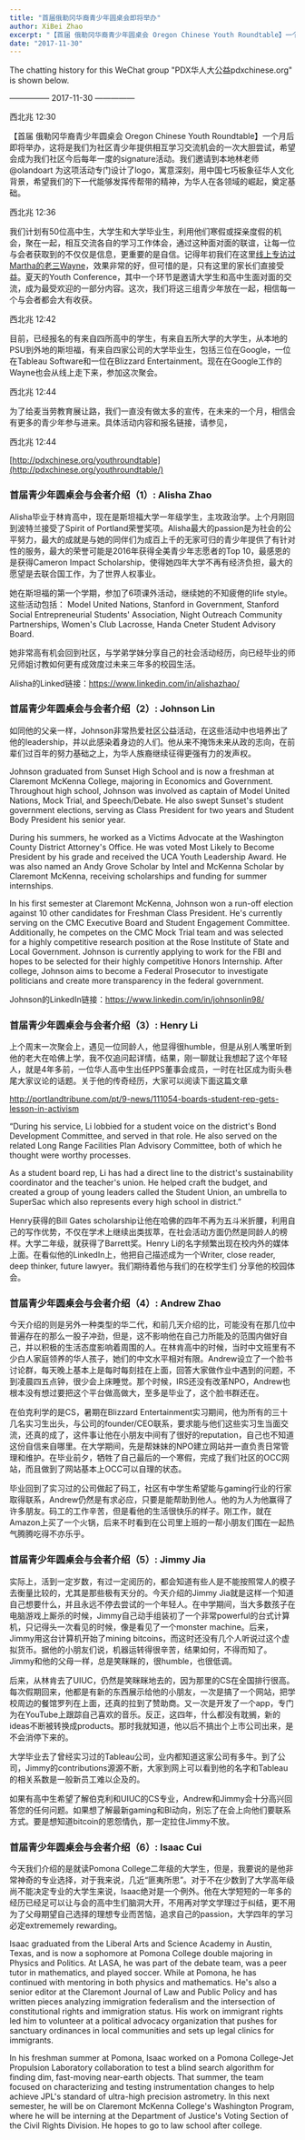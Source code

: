 ```yaml
---
title: "首届俄勒冈华裔青少年圆桌会即将举办"
author: XiBei Zhao
excerpt: "【首届 俄勒冈华裔青少年圆桌会 Oregon Chinese Youth Roundtable】一个月后即将举办，这将是我们为社区青少年提供相互学习交流机会的一次大胆尝试，希望会成为我们社区今后每年一度的signature活动。我们邀请到本地林老师 @olandoart 为这项活动专门设计了logo，寓意深刻，用中国七巧板象征华人文化背景，希望我们的下一代能够发挥传帮带的精神，为华人在各领域的崛起，奠定基础。"
date: "2017-11-30"
---
```


The chatting history for this WeChat group "PDX华人大公益pdxchinese.org" is shown below.

—————  2017-11-30  —————

西北兆  12:30

【首届 俄勒冈华裔青少年圆桌会 Oregon Chinese Youth Roundtable】一个月后即将举办，这将是我们为社区青少年提供相互学习交流机会的一次大胆尝试，希望会成为我们社区今后每年一度的signature活动。我们邀请到本地林老师 @olandoart 为这项活动专门设计了logo，寓意深刻，用中国七巧板象征华人文化背景，希望我们的下一代能够发挥传帮带的精神，为华人在各领域的崛起，奠定基础。

西北兆  12:36

我们计划有50位高中生，大学生和大学毕业生，利用他们寒假或探亲度假的机会，聚在一起，相互交流各自的学习工作体会，通过这种面对面的联谊，让每一位与会者获取到的不仅仅是信息，更重要的是自信。记得年初我们在这里[线上专访过Martha的老三Wayne](http://pdxchinese.org/wayne-high-school/)，效果非常的好，但可惜的是，只有这里的家长们直接受益。夏天的Youth Conference，其中一个环节是邀请大学生和高中生面对面的交流，成为最受欢迎的一部分内容。这次，我们将这三组青少年放在一起，相信每一个与会者都会大有收获。

西北兆  12:42

目前，已经报名的有来自四所高中的学生，有来自五所大学的大学生，从本地的PSU到外地的斯坦福，有来自四家公司的大学毕业生，包括三位在Google，一位在Tableau Software和一位在Blizzard Entertainment。现在在Google工作的Wayne也会从线上走下来，参加这次聚会。

西北兆  12:44

为了给麦当劳教育展让路，我们一直没有做太多的宣传，在未来的一个月，相信会有更多的青少年参与进来。具体活动内容和报名链接，请参见，

西北兆  12:44

[http://pdxchinese.org/youthroundtable](http://pdxchinese.org/youthroundtable/)

### 首届青少年圆桌会与会者介绍（1）: Alisha Zhao

Alisha毕业于林肯高中，现在是斯坦福大学一年级学生，主攻政治学。上个月刚回到波特兰接受了Spirit of Portland荣誉奖项。Alisha最大的passion是为社会的公平努力，最大的成就是与她的同伴们为成百上千的无家可归的青少年提供了有针对性的服务，最大的荣誉可能是2016年获得全美青少年志愿者的Top 10，最感恩的是获得Cameron Impact Scholarship，使得她四年大学不再有经济负担，最大的愿望是去联合国工作，为了世界人权事业。

她在斯坦福的第一个学期，参加了6项课外活动，继续她的不知疲倦的life style。这些活动包括： Model United Nations, Stanford in Government, Stanford Social Entrepreneurial Students' Association, Night Outreach Community Partnerships, Women's Club Lacrosse, Handa Cneter Student Advisory Board.

她非常高有机会回到社区，与学弟学妹分享自己的社会活动经历，向已经毕业的师兄师姐讨教如何更有成效度过未来三年多的校园生活。

Alisha的Linked链接：https://www.linkedin.com/in/alishazhao/


### 首届青少年圆桌会与会者介绍（2）: Johnson Lin

如同他的父亲一样，Johnson非常热爱社区公益活动，在这些活动中也培养出了他的leadership，并以此感染着身边的人们。他从来不掩饰未来从政的志向，在前辈们过百年的努力基础之上，为华人族裔继续征得更强有力的发声权。

Johnson graduated from Sunset High School and is now a freshman at Claremont McKenna College, majoring in Economics and Government. Throughout high school, Johnson was involved as captain of Model United Nations, Mock Trial, and Speech/Debate. He also swept Sunset's student government elections, serving as Class President for two years and Student Body President his senior year.  

During his summers, he worked as a Victims Advocate at the Washington County District Attorney's Office. He was voted Most Likely to Become President by his grade and received the UCA Youth Leadership Award. He was also named an Andy Grove Scholar by Intel and McKenna Scholar by Claremont McKenna, receiving scholarships and funding for summer internships.

In his first semester at Claremont McKenna, Johnson won a run-off election against 10 other candidates for Freshman Class President. He's currently serving on the CMC Executive Board and Student Engagement Committee. Additionally, he competes on the CMC Mock Trial team and was selected for a highly competitive research position at the Rose Institute of State and Local Government. Johnson is currently applying to work for the FBI and hopes to be selected for their highly competitive Honors Internship. After college, Johnson aims to become a Federal Prosecutor to investigate politicians and create more transparency in the federal government.

Johnson的LinkedIn链接：https://www.linkedin.com/in/johnsonlin98/


### 首届青少年圆桌会与会者介绍（3）: Henry Li

上个周末一次聚会上，遇见一位同龄人，他显得很humble，但是从别人嘴里听到他的老大在哈佛上学，我不仅追问起详情，结果，刚一聊就让我想起了这个年轻人，就是4年多前，一位华人高中生出任PPS董事会成员，一时在社区成为街头巷尾大家议论的话题。关于他的传奇经历，大家可以阅读下面这篇文章

http://portlandtribune.com/pt/9-news/111054-boards-student-rep-gets-lesson-in-activism

“During his service, Li lobbied for a student voice on the district's Bond Development Committee, and served in that role. He also served on the related Long Range Facilities Plan Advisory Committee, both of which he thought were worthy processes.

As a student board rep, Li has had a direct line to the district's sustainability coordinator and the teacher's union. He helped craft the budget, and created a group of young leaders called the Student Union, an umbrella to SuperSac which also represents every high school in district.”

Henry获得的Bill Gates scholarship让他在哈佛的四年不再为五斗米折腰，利用自己的写作优势，不仅在学术上继续出类拔萃，在社会活动方面仍然是同龄人的榜样。大学二年级，就获得了Barrett奖。Henry Li的名字频繁出现在校内外的媒体上面。在看似他的LinkedIn上，他把自己描述成为一个Writer, close reader, deep thinker, future lawyer。我们期待着他与我们的在校学生们 分享他的校园体会。


### 首届青少年圆桌会与会者介绍（4）: Andrew Zhao

今天介绍的则是另外一种类型的华二代，和前几天介绍的比，可能没有在那几位中普遍存在的那么一股子冲劲，但是，这不影响他在自己力所能及的范围内做好自己，并以积极的生活态度影响着周围的人。在林肯高中的时候，当时中文班里有不少白人家庭领养的华人孩子，她们的中文水平相对有限。Andrew设立了一个脸书讨论群，每天晚上基本上是每时每刻挂在上面，回答大家做作业中遇到的问题，不到凌晨四五点钟，很少会上床睡觉。那个时候，IRS还没有改革NPO，Andrew也根本没有想过要把这个平台做高做大，至多是毕业了，这个脸书群还在。

在伯克利学的是CS，暑期在Blizzard Entertainment实习期间，他为所有的三十几名实习生出头，与公司的founder/CEO联系，要求能与他们这些实习生当面交流，还真的成了，这件事让他在小朋友中间有了很好的reputation，自己也不知道这份自信来自哪里。在大学期间，先是帮妹妹的NPO建立网站并一直负责日常管理和维护。在毕业前夕，牺牲了自己最后的一个寒假，完成了我们社区的OCC网站，而且做到了网站基本上OCC可以自理的状态。

毕业回到了实习过的公司做起了码工，社区有中学生希望能与gaming行业的行家取得联系，Andrew仍然是有求必应，只要是能帮助到他人。他的为人为他赢得了许多朋友。码工的工作辛苦，但是看他的生活很快乐的样子。刚工作，就在Amazon上买了一个火锅，后来不时看到在公司里上班的一帮小朋友们围在一起热气腾腾吃得不亦乐乎。


### 首届青少年圆桌会与会者介绍（5）: Jimmy Jia

实际上，活到一定岁数，有过一定阅历的，都会知道有些人是不能按照常人的模子去衡量比较的，尤其是那些极有天分的。今天介绍的Jimmy Jia就是这样一个知道自己想要什么，并且永远不停去尝试的一个年轻人。在中学期间，当大多数孩子在电脑游戏上厮杀的时候，Jimmy自己动手组装初了一个非常powerful的台式计算机，只记得头一次看见的时候，像是看见了一个monster machine。后来，Jimmy用这台计算机开始了mining bitcoins，而这时还没有几个人听说过这个虚拟货币。据他的小朋友们说，机器运转得很辛苦，结果如何，不得而知了。Jimmy和他的父母一样，总是笑眯眯的，很humble，也很低调。

后来，从林肯去了UIUC，仍然是笑眯眯地去的，因为那里的CS在全国排行很高。每次假期回来，他都是有新的东西展示给他的小朋友，一次是搞了一个网站，把学校周边的餐馆罗列在上面，还真的拉到了赞助商。又一次是开发了一个app，专门为在YouTube上跟踪自己喜欢的音乐。反正，这四年，什么都没有耽搁，新的ideas不断被转换成products。那时我就知道，他以后不搞出个上市公司出来，是不会消停下来的。

大学毕业去了曾经实习过的Tableau公司，业内都知道这家公司有多牛。到了公司，Jimmy的contributions源源不断，大家到网上可以看到他的名字和Tableau的相关系数是一般新员工难以企及的。

如果有高中生希望了解伯克利和UIUC的CS专业，Andrew和Jimmy会十分高兴回答您的任何问题。如果想了解最新gaming和BI动向，别忘了在会上向他们要联系方式。要是想知道bitcoin的恩怨情仇，那一定拉住Jimmy不放。


### 首届青少年圆桌会与会者介绍（6）: Isaac Cui

今天我们介绍的是就读Pomona College二年级的大学生，但是，我要说的是他非常神奇的专业选择，对于我来说，几近“匪夷所思”。对于不在少数到了大学高年级尚不能决定专业的大学生来说，Isaac绝对是一个例外。他在大学短短的一年多的经历已经足可以让与会的高中生们脑洞大开，不用再对学文学理过于纠结，更不用为了父母期望自己选择的理想专业而苦恼，追求自己的passion，大学四年的学习必定extrememely rewarding。

Isaac graduated from the Liberal Arts and Science Academy in Austin, Texas, and is now a sophomore at Pomona College double majoring in Physics and Politics. At LASA, he was part of the debate team, was a peer tutor in mathematics, and played soccer. While at Pomona, he has continued with mentoring in both physics and mathematics. He's also a senior editor at the Claremont Journal of Law and Public Policy and has written pieces analyzing immigration federalism and the intersection of constitutional rights and immigration status. His work on immigrant rights led him to volunteer at a political advocacy organization that pushes for sanctuary ordinances in local communities and sets up legal clinics for immigrants.

In his freshman summer at Pomona, Isaac worked on a Pomona College-Jet Propulsion Laboratory collaboration to test a blind search algorithm for finding dim, fast-moving near-earth objects. That summer, the team focused on characterizing and testing instrumentation changes to help achieve JPL's standard of ultra-high precision astrometry. In this next semester, he will be on Claremont McKenna College's Washington Program, where he will be interning at the Department of Justice's Voting Section of the Civil Rights Division. He hopes to go to law school after college.
